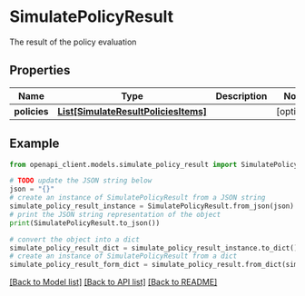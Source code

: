 # SimulatePolicyResult

The result of the policy evaluation

## Properties

Name | Type | Description | Notes
------------ | ------------- | ------------- | -------------
**policies** | [**List[SimulateResultPoliciesItems]**](SimulateResultPoliciesItems.md) |  | [optional] 

## Example

```python
from openapi_client.models.simulate_policy_result import SimulatePolicyResult

# TODO update the JSON string below
json = "{}"
# create an instance of SimulatePolicyResult from a JSON string
simulate_policy_result_instance = SimulatePolicyResult.from_json(json)
# print the JSON string representation of the object
print(SimulatePolicyResult.to_json())

# convert the object into a dict
simulate_policy_result_dict = simulate_policy_result_instance.to_dict()
# create an instance of SimulatePolicyResult from a dict
simulate_policy_result_form_dict = simulate_policy_result.from_dict(simulate_policy_result_dict)
```
[[Back to Model list]](../README.md#documentation-for-models) [[Back to API list]](../README.md#documentation-for-api-endpoints) [[Back to README]](../README.md)


